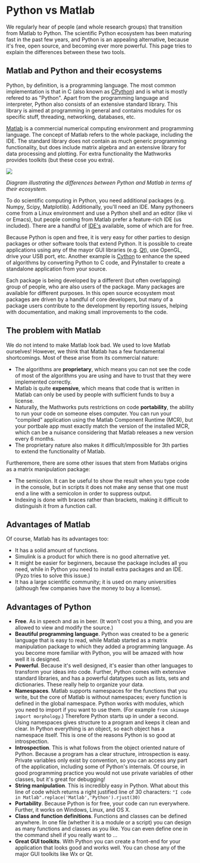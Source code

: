 # Python vs Matlab

We regularly hear of people (and whole research groups) that
transition from Matlab to Python. The scientific Python ecosystem
has been maturing fast in the past few years, and Python is an appealing
alternative, because it's free, open source, and becoming ever more
powerful. This page tries to explain the differences between these two
tools.


## Matlab and Python and their ecosystems

Python, by definition, is a
programming language. The most common implementation is that in C (also
known as [CPython](http://en.wikipedia.org/wiki/CPython))
and is what is mostly refered to as "Python". Apart from the programming
language and interpreter, Python also consists of an extensive standard
library. This library is aimed at programming in general and contains
modules for os specific stuff, threading, networking, databases, etc.

[Matlab](http://en.wikipedia.org/wiki/MATLAB)
is a commercial numerical computing environment and programming language.
The concept of Matlab refers to the whole package, including the IDE.
The standard library does not contain as much generic programming
functionality, but does include matrix algebra and an extensive library
for data processing and plotting. For extra functionality the Mathworks
provides toolkits (but these cose you extra).


<img src='pythonvsmatlab.png' align='center'>

*Diagram illustrating the differences between Python and
Matlab in terms of their ecosystem.*

To do scientific computing in Python, you need additional packages (e.g.
Numpy, Scipy, Matplotlib). Additionally, you'll need an IDE. Many
pythoneers come from a Linux environment and use a Python shell and an
editor (like vi or Emacs), but people coming from Matlab prefer a
feature-rich IDE (us included). There are a handful of
[IDE's](http://wiki.python.org/moin/IntegratedDevelopmentEnvironments)
available, some of which are for free.

Because Python is open and free, it is very easy for other parties to
design packages or other software tools that extend Python. It is
possible to create applications using any of the mayor GUI libraries
(e.g. [Qt](http://qt.io/)), use OpenGL, drive your USB port,
etc. Another example is [Cython](http://www.cython.org/) to enhance
the speed of algorithms by converting Python to C code, and PyInstaller
to create a standalone application from your source.

Each package is being developed by a different (but often overlapping)
group of people, who are also users of the package. Many packages are
available for different purposes. In this open source ecosystem most
packages are driven by a handful of core developers, but many of a
package users contribute to the development by reporting issues, helping
with documentation, and making small improvements to the code.


## The problem with Matlab

We do not intend to make Matlab look bad. We used to love Matlab
ourselves! However, we think that Matlab has a few fundamental
shortcomings. Most of these arise from its commercial nature:


  * The algorithms are **proprietary**, which means you can not see the
    code of most of the algorithms you are using and have to trust that
    they were implemented correctly.
  * Matlab is quite **expensive**, which means that code that is written
    in Matlab can only be used by people with sufficient funds to
    buy a license.
  * Naturally, the Mathworks puts restrictions on code **portability**,
    the ability to run your code on someone elses computer. You can run
    your "compiled" application using the Matlab Component Runtime
    (MCR), but your portbale app must exactly match the version of the
    installed MCR, which can be a nuisance considering that Matlab
    releases a new version every 6 months.
  * The proprietary nature also makes it difficult/impossible for 3th
    parties to extend the functionality of Matlab.

Furtheremore, there are some other issues that stem from Matlabs origins
as a matrix manipulation package:

  * The semicolon. It can be useful to show the result when you type
    code in the console, but in scripts it does not make any sense that
    one must end a line with a semicolon in order to suppress output.
  * Indexing is done with braces rather than brackets, making it
    difficult to distinguish it from a function call.


## Advantages of Matlab

Of course, Matlab has its advantages too:

  * It has a solid amount of functions.
  * Simulink is a product for which there is no good alternative yet.
  * It might be easier for beginners, because the package includes all
    you need, while in Python you need to install extra packages and
    an IDE. (Pyzo tries to solve this issue.)
  * It has a large scientific community; it is used on many universities
    (although few companies have the money to buy a license).


## Advantages of Python

  * **Free**. As in speech and as in beer. (It won't cost you a thing, and
    you are allowed to view and modify the source.)
  * **Beautiful programming language**. Python
    was created to be a generic language that is easy to read, while
    Matlab started as a matrix manipulation package to which they added
    a programming language. As you become more familiar with Python,
    you will be amazed with how well it is designed.
  * **Powerful**. Because it's well designed, it's easier than other
    languages to transform your ideas into code. Further, Python comes
    with extensive standard libraries, and has a powerful datatypes
    such as lists, sets and dictionaries. These really help to organize
    your data.
  * **Namespaces**. Matlab supports namespaces for the functions that
    you write, but the core of Matlab is without namespaces; every
    function is defined in the global namespace. Python works with
    modules, which you need to import if you want to use them. (For
    example ``from skimage import morphology``.) Therefore Python
    starts up in under a second. Using namespaces gives structure to a
    program and keeps it clean and clear. In Python everything is an
    object, so each object has a namespace itself. This is one of the
    reasons Python is so good at introspection.
  * **Introspection**. This is what follows from the object oriented nature
    of Python. Because a program has a clear structure, introspection
    is easy. Private variables only exist by convention, so you can access any part of the application, including some of Python's internals. Of course, in good programming practice you would not use private variables of other
    classes, but it's great for debugging!
  * **String manipulation**. This is incredibly easy in Python. What about
    this line of code which returns a right justified line of 30
    characters: ``"I code in Matlab".replace('Matlab','Python').rjust(30)``
  * **Portability**. Because Python is for free, your code can run
    everywhere. Further, it works on Windows, Linux, and OS X.
  * **Class and function definitions**. Functions and classes can be defined
    anywhere. In one file (whether it is a module or a script) you can
    design as many functions and classes as you like. You can even
    define one in the command shell if you really want to ...
  * **Great GUI toolkits**. With Python you can create a front-end for
    your application that looks good and works well. You can chose any
    of the major GUI toolkits like Wx or Qt.

